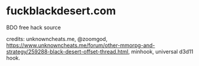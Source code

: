 # fuckblackdesert.com
BDO free hack source

credits: unknowncheats.me, @zoomgod, https://www.unknowncheats.me/forum/other-mmorpg-and-strategy/259288-black-desert-offset-thread.html, minhook, universal d3d11 hook.
